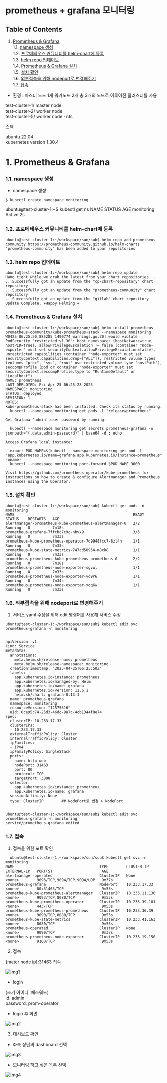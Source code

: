 #  prometheus + grafana 모니터링 

## Table of Contents

1. [Prometheus & Grafana](#1)<br>
  1.1. [namespace 생성](#1.1)<br>
  1.2. [프로메테우스 커뮤니티를 helm-chart에 등록](#1.2)<br>
  1.3. [helm repo 업데이트](#1.3)<br>
  1.4. [Prometheus & Grafana 설치](#1.4)<br>
  1.5. [설치 확인](#1.5)<br>
  1.6. [외부접속을 위해 nodeport로 변경해주기](#1.6)<br>
  1.7. [접속](#1.7)<br>



* 환경 : 마스터 노드 1개 워커노드 2개 총 3개의 노드로 이루어진 클러스터를 사용

test-cluster-1/ master node     <br>
test-cluster-2/ worker node     <br>
test-cluster-5/ worker node · nfs <br>

스펙

ubuntu 22.04 <br>
kubernetes version 1.30.4




# <div id='1'> 1. Prometheus & Grafana

### <div id='1.1'> 1.1. namespace 생성

- namespace 생성

```
$ kubectl create namespace monitoring
```
ubuntu@test-cluster-1:~$ kubectl get ns
NAME              STATUS   AGE
monitoring        Active   2s


### <div id='1.2'> 1.2. 프로메테우스 커뮤니티를 helm-chart에 등록


```
ubuntu@test-cluster-1:~/workspace/sun/sub$ helm repo add prometheus-community https://prometheus-community.github.io/helm-charts
"prometheus-community" has been added to your repositories
```

### <div id='1.3'> 1.3. helm repo 업데이트


```
ubuntu@test-cluster-1:~/workspace/sun/sub$ helm repo update
Hang tight while we grab the latest from your chart repositories...
...Successfully got an update from the "cp-chart-repository" chart repository
...Successfully got an update from the "prometheus-community" chart repository
...Successfully got an update from the "gitlab" chart repository
Update Complete. ⎈Happy Helming!⎈
```

### <div id='1.4'> 1.4. Prometheus & Grafana 설치



```
ubuntu@test-cluster-1:~/workspace/sun/sub$ helm install prometheus prometheus-community/kube-prometheus-stack --namespace monitoring
W0425 06:25:50.885285 1490774 warnings.go:70] would violate PodSecurity "restricted:v1.30": host namespaces (hostNetwork=true, hostPID=true), allowPrivilegeEscalation != false (container "node-exporter" must set securityContext.allowPrivilegeEscalation=false), unrestricted capabilities (container "node-exporter" must set securityContext.capabilities.drop=["ALL"]), restricted volume types (volumes "proc", "sys", "root" use restricted volume type "hostPath"), seccompProfile (pod or container "node-exporter" must set securityContext.seccompProfile.type to "RuntimeDefault" or "Localhost")
NAME: prometheus
LAST DEPLOYED: Fri Apr 25 06:25:28 2025
NAMESPACE: monitoring
STATUS: deployed
REVISION: 1
NOTES:
kube-prometheus-stack has been installed. Check its status by running:
  kubectl --namespace monitoring get pods -l "release=prometheus"

Get Grafana 'admin' user password by running:

  kubectl --namespace monitoring get secrets prometheus-grafana -o jsonpath="{.data.admin-password}" | base64 -d ; echo

Access Grafana local instance:

  export POD_NAME=$(kubectl --namespace monitoring get pod -l "app.kubernetes.io/name=grafana,app.kubernetes.io/instance=prometheus" -oname)
  kubectl --namespace monitoring port-forward $POD_NAME 3000

Visit https://github.com/prometheus-operator/kube-prometheus for instructions on how to create & configure Alertmanager and Prometheus instances using the Operator.
```
### <div id='1.5'> 1.5. 설치 확인



```
ubuntu@test-cluster-1:~/workspace/sun/sub$ kubectl get pods -n monitoring
NAME                                                     READY   STATUS    RESTARTS   AGE
alertmanager-prometheus-kube-prometheus-alertmanager-0   2/2     Running   0          7m18s
prometheus-grafana-7ffcbc7c9c-nbvx9                      3/3     Running   0          7m33s
prometheus-kube-prometheus-operator-7d9948fcc7-8zl4h     1/1     Running   0          7m33s
prometheus-kube-state-metrics-747cd58954-m8xk8           1/1     Running   0          7m33s
prometheus-prometheus-kube-prometheus-prometheus-0       2/2     Running   0          7m18s
prometheus-prometheus-node-exporter-sgvwl                1/1     Running   0          7m33s
prometheus-prometheus-node-exporter-vd9r6                1/1     Running   0          7m34s
prometheus-prometheus-node-exporter-xqq6w                1/1     Running   0          7m33s
```

### <div id='1.6'> 1.6. 외부접속을 위해 nodeport로 변경해주기


1. 서비스 yaml 수정을 위해 edit 명령어를 사용해 서비스 수정

```
ubuntu@test-cluster-1:~/workspace/sun/sub$ kubectl edit svc prometheus-grafana -n monitoring


apiVersion: v1
kind: Service
metadata:
  annotations:
    meta.helm.sh/release-name: prometheus
    meta.helm.sh/release-namespace: monitoring
  creationTimestamp: "2025-04-25T06:25:50Z"
  labels:
    app.kubernetes.io/instance: prometheus
    app.kubernetes.io/managed-by: Helm
    app.kubernetes.io/name: grafana
    app.kubernetes.io/version: 11.6.1
    helm.sh/chart: grafana-8.13.1
  name: prometheus-grafana
  namespace: monitoring
  resourceVersion: "12575316"
  uid: 0ce95c74-25d3-46dc-9a7c-4cb1344f8e74
spec:
  clusterIP: 10.233.17.33
  clusterIPs:
  - 10.233.17.33
  externalTrafficPolicy: Cluster
  internalTrafficPolicy: Cluster
  ipFamilies:
  - IPv4
  ipFamilyPolicy: SingleStack
  ports:
  - name: http-web
    nodePort: 31463
    port: 80
    protocol: TCP
    targetPort: 3000
  selector:
    app.kubernetes.io/instance: prometheus
    app.kubernetes.io/name: grafana
  sessionAffinity: None
  type: ClusterIP        ## NodePort로 변경 > NodePort


ubuntu@test-cluster-1:~/workspace/sun/sub$ kubectl edit svc prometheus-grafana -n monitoring
service/prometheus-grafana edited

```

### <div id='1.7'> 1.7. 접속


1. 접속을 위한 포트 확인

```  
  ubuntu@test-cluster-1:~/workspace/sun/sub$ kubectl get svc -n monitoring
NAME                                      TYPE        CLUSTER-IP      EXTERNAL-IP   PORT(S)                      AGE
alertmanager-operated                     ClusterIP   None            <none>        9093/TCP,9094/TCP,9094/UDP   9m37s
prometheus-grafana                        NodePort    10.233.17.33    <none>        80:31463/TCP                 9m53s
prometheus-kube-prometheus-alertmanager   ClusterIP   10.233.11.136   <none>        9093/TCP,8080/TCP            9m53s
prometheus-kube-prometheus-operator       ClusterIP   10.233.39.101   <none>        443/TCP                      9m53s
prometheus-kube-prometheus-prometheus     ClusterIP   10.233.36.39    <none>        9090/TCP,8080/TCP            9m53s
prometheus-kube-state-metrics             ClusterIP   10.233.41.163   <none>        8080/TCP                     9m53s
prometheus-operated                       ClusterIP   None            <none>        9090/TCP                     9m37s
prometheus-prometheus-node-exporter       ClusterIP   10.233.19.150   <none>        9100/TCP                     9m53s

```

2. 접속

{mater node ip}:31463 접속



 ![img1](./images/img1.png)



- login 
 
 (초기 아이디, 패스워드)<br>
 id: admin <br>
 password: prom-operator


- login 후 화면 

 ![img2](./images/img2.png)

3. 대시보드 확인

- 좌측 상단의 dashboard 선택 

 ![img3](./images/img3.png)

- 모니터링 하고 싶은 목록 선택 

 ![img4](./images/img4.png)
